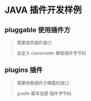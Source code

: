 # JAVA 插件开发样例

## pluggable 使用插件方

> 需要提供插件接口
> 
> 自定义 classloader 解密插件字节码

## plugins 插件

> 需要依赖插件方曝露的接口
> 
> gradle 脚本加密 插件字节码